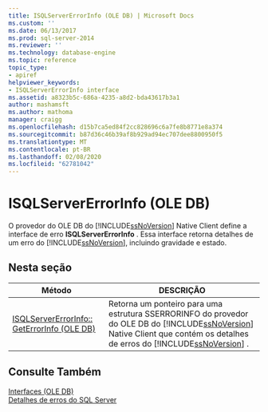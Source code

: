 ```yaml
---
title: ISQLServerErrorInfo (OLE DB) | Microsoft Docs
ms.custom: ''
ms.date: 06/13/2017
ms.prod: sql-server-2014
ms.reviewer: ''
ms.technology: database-engine
ms.topic: reference
topic_type:
- apiref
helpviewer_keywords:
- ISQLServerErrorInfo interface
ms.assetid: a8323b5c-686a-4235-a8d2-bda43617b3a1
author: mashamsft
ms.author: mathoma
manager: craigg
ms.openlocfilehash: d15b7ca5ed84f2cc828696c6a7fe8b8771e8a374
ms.sourcegitcommit: b87d36c46b39af8b929ad94ec707dee8800950f5
ms.translationtype: MT
ms.contentlocale: pt-BR
ms.lasthandoff: 02/08/2020
ms.locfileid: "62781042"
---
```

# <a name="isqlservererrorinfo-ole-db"></a>ISQLServerErrorInfo (OLE DB)
  O provedor do OLE DB do [!INCLUDE[ssNoVersion](../../includes/ssnoversion-md.md)] Native Client define a interface de erro **ISQLServerErrorInfo** . Essa interface retorna detalhes de um erro do [!INCLUDE[ssNoVersion](../../includes/ssnoversion-md.md)], incluindo gravidade e estado.  
  
## <a name="in-this-section"></a>Nesta seção  
  
|Método|DESCRIÇÃO|  
|------------|-----------------|  
|[ISQLServerErrorInfo:: GetErrorInfo &#40;OLE DB&#41;](../../relational-databases/native-client-ole-db-interfaces/isqlservererrorinfo-geterrorinfo-ole-db.md)|Retorna um ponteiro para uma estrutura SSERRORINFO do provedor do OLE DB do [!INCLUDE[ssNoVersion](../../includes/ssnoversion-md.md)] Native Client que contém os detalhes de erros do [!INCLUDE[ssNoVersion](../../includes/ssnoversion-md.md)] .|  
  
## <a name="see-also"></a>Consulte Também  
 [Interfaces &#40;OLE DB&#41;](../../../2014/database-engine/dev-guide/interfaces-ole-db.md)   
 [Detalhes de erros do SQL Server](../../relational-databases/native-client-ole-db-errors/sql-server-error-detail.md)  
  
  
